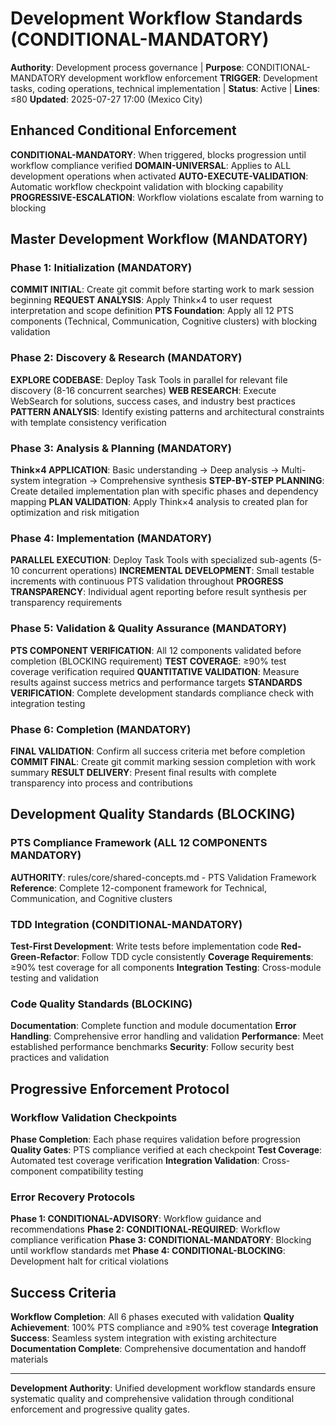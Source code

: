 # Development Workflow Standards (CONDITIONAL-MANDATORY)

**Authority**: Development process governance | **Purpose**: CONDITIONAL-MANDATORY development workflow enforcement
**TRIGGER**: Development tasks, coding operations, technical implementation | **Status**: Active | **Lines**: ≤80
**Updated**: 2025-07-27 17:00 (Mexico City)

## Enhanced Conditional Enforcement

**CONDITIONAL-MANDATORY**: When triggered, blocks progression until workflow compliance verified
**DOMAIN-UNIVERSAL**: Applies to ALL development operations when activated
**AUTO-EXECUTE-VALIDATION**: Automatic workflow checkpoint validation with blocking capability
**PROGRESSIVE-ESCALATION**: Workflow violations escalate from warning to blocking

## Master Development Workflow (MANDATORY)

### Phase 1: Initialization (MANDATORY)
**COMMIT INITIAL**: Create git commit before starting work to mark session beginning
**REQUEST ANALYSIS**: Apply Think×4 to user request interpretation and scope definition
**PTS Foundation**: Apply all 12 PTS components (Technical, Communication, Cognitive clusters) with blocking validation

### Phase 2: Discovery & Research (MANDATORY)
**EXPLORE CODEBASE**: Deploy Task Tools in parallel for relevant file discovery (8-16 concurrent searches)
**WEB RESEARCH**: Execute WebSearch for solutions, success cases, and industry best practices
**PATTERN ANALYSIS**: Identify existing patterns and architectural constraints with template consistency verification

### Phase 3: Analysis & Planning (MANDATORY)
**Think×4 APPLICATION**: Basic understanding → Deep analysis → Multi-system integration → Comprehensive synthesis
**STEP-BY-STEP PLANNING**: Create detailed implementation plan with specific phases and dependency mapping
**PLAN VALIDATION**: Apply Think×4 analysis to created plan for optimization and risk mitigation

### Phase 4: Implementation (MANDATORY)
**PARALLEL EXECUTION**: Deploy Task Tools with specialized sub-agents (5-10 concurrent operations)
**INCREMENTAL DEVELOPMENT**: Small testable increments with continuous PTS validation throughout
**PROGRESS TRANSPARENCY**: Individual agent reporting before result synthesis per transparency requirements

### Phase 5: Validation & Quality Assurance (MANDATORY)
**PTS COMPONENT VERIFICATION**: All 12 components validated before completion (BLOCKING requirement)
**TEST COVERAGE**: ≥90% test coverage verification required
**QUANTITATIVE VALIDATION**: Measure results against success metrics and performance targets
**STANDARDS VERIFICATION**: Complete development standards compliance check with integration testing

### Phase 6: Completion (MANDATORY)
**FINAL VALIDATION**: Confirm all success criteria met before completion
**COMMIT FINAL**: Create git commit marking session completion with work summary
**RESULT DELIVERY**: Present final results with complete transparency into process and contributions

## Development Quality Standards (BLOCKING)

### PTS Compliance Framework (ALL 12 COMPONENTS MANDATORY)
**AUTHORITY**: rules/core/shared-concepts.md - PTS Validation Framework
**Reference**: Complete 12-component framework for Technical, Communication, and Cognitive clusters

### TDD Integration (CONDITIONAL-MANDATORY)
**Test-First Development**: Write tests before implementation code
**Red-Green-Refactor**: Follow TDD cycle consistently
**Coverage Requirements**: ≥90% test coverage for all components
**Integration Testing**: Cross-module testing and validation

### Code Quality Standards (BLOCKING)
**Documentation**: Complete function and module documentation
**Error Handling**: Comprehensive error handling and validation
**Performance**: Meet established performance benchmarks
**Security**: Follow security best practices and validation

## Progressive Enforcement Protocol

### Workflow Validation Checkpoints
**Phase Completion**: Each phase requires validation before progression
**Quality Gates**: PTS compliance verified at each checkpoint
**Test Coverage**: Automated test coverage verification
**Integration Validation**: Cross-component compatibility testing

### Error Recovery Protocols
**Phase 1: CONDITIONAL-ADVISORY**: Workflow guidance and recommendations
**Phase 2: CONDITIONAL-REQUIRED**: Workflow compliance verification
**Phase 3: CONDITIONAL-MANDATORY**: Blocking until workflow standards met
**Phase 4: CONDITIONAL-BLOCKING**: Development halt for critical violations

## Success Criteria
**Workflow Completion**: All 6 phases executed with validation
**Quality Achievement**: 100% PTS compliance and ≥90% test coverage
**Integration Success**: Seamless system integration with existing architecture
**Documentation Complete**: Comprehensive documentation and handoff materials

---

**Development Authority**: Unified development workflow standards ensure systematic quality and comprehensive validation through conditional enforcement and progressive quality gates.